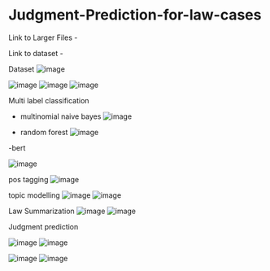 # Judgment-Prediction-for-law-cases


Link to Larger Files -

Link to dataset - 

Dataset
![image](https://github.com/iamzayd/Judgment-Prediction-for-law-cases/assets/91972048/8585ee50-1812-4b95-8288-a604a9b0c082)


![image](https://github.com/iamzayd/Judgment-Prediction-for-law-cases/assets/91972048/4747b055-987c-44a3-9062-17c68a736cdc)
![image](https://github.com/iamzayd/Judgment-Prediction-for-law-cases/assets/91972048/13dbf867-788c-41c5-8c36-43d357e78d2d)
![image](https://github.com/iamzayd/Judgment-Prediction-for-law-cases/assets/91972048/12d80ced-109e-46c3-85bc-7f01361df9cd)


Multi label classification
- multinomial naive bayes
![image](https://github.com/iamzayd/Judgment-Prediction-for-law-cases/assets/91972048/445a2ec4-0573-4c44-95cb-c596d06a9026)

- random forest
![image](https://github.com/iamzayd/Judgment-Prediction-for-law-cases/assets/91972048/559883c5-beba-406b-b425-8f441dfbbe7a)


-bert

![image](https://github.com/iamzayd/Judgment-Prediction-for-law-cases/assets/91972048/2936469b-d34d-4e65-beb2-c7d3d38360cb)


pos tagging
![image](https://github.com/iamzayd/Judgment-Prediction-for-law-cases/assets/91972048/635e1606-f23f-47a5-af97-8d7a6aa4a637)


topic modelling
![image](https://github.com/iamzayd/Judgment-Prediction-for-law-cases/assets/91972048/8aa5e20c-b2dc-4cb4-b045-bcd9e0f88abe)
![image](https://github.com/iamzayd/Judgment-Prediction-for-law-cases/assets/91972048/f812ab1c-817c-4759-80ef-f8b8290092bd)

Law Summarization 
![image](https://github.com/iamzayd/Judgment-Prediction-for-law-cases/assets/91972048/29311057-75db-4f0d-ab49-7d4baec71585)
![image](https://github.com/iamzayd/Judgment-Prediction-for-law-cases/assets/91972048/9d9ba208-2ac4-450d-9632-f5ed8d693d0c)

Judgment prediction

![image](https://github.com/iamzayd/Judgment-Prediction-for-law-cases/assets/91972048/52b18413-3502-490c-bd98-59f9838c3fb9)
![image](https://github.com/iamzayd/Judgment-Prediction-for-law-cases/assets/91972048/b89ff079-d9e1-4f54-adec-2e0cf081f0af)



![image](https://github.com/iamzayd/Judgment-Prediction-for-law-cases/assets/91972048/73d7424e-7ba9-4e6c-b840-f3b56d0ce502)
![image](https://github.com/iamzayd/Judgment-Prediction-for-law-cases/assets/91972048/f9742357-ac37-42a0-8f4a-8ca1edf8f655)

